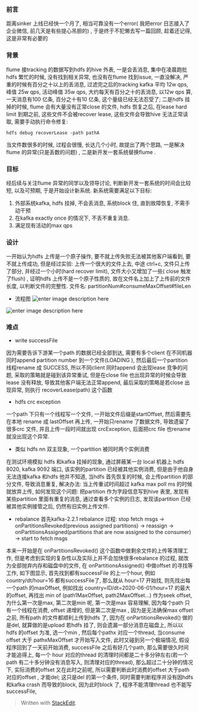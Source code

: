 ### 前言
距离sinker 上线已经快一个月了, 相当可靠没有一个error( 我把error 日志接入了企业微信, 前几天是有些提心吊胆的) , 于是终于不犯懒去写一篇回顾, 趁着还记得, 这是非常有必要的
### 背景
flume 接tracking 的数据写到hdfs 的hive 外表, 一是会丢消息, 集中在凌晨跑批 hdfs 繁忙的时候, 没有找到相关异常, 也没有在flume 找到issue, 一直没解决, 严重的时候有百分之十以上的丢消息, 过滤完之后的tracking kafka 平均 12w qps, 峰值 25w qps, 活动峰值 35w qps, 大约每天有百分之十的丢消息, 以12w qps 算, 一天消息有100 亿条, 百分之十有10 亿条, 这个量级已经无法忍受了; 二是hdfs 挂掉的时候, flume 会有大量没有正常close 的文件, hdfs 恢复之后, 在lease hard limit 到期之前, 这些文件不会被recover lease, 这些文件会导致hive 无法正常读取, 需要手动执行命令修复: 
```
hdfs debug recoverLease -path pathA
```
当文件数很多的时候, 过程会很慢, 长达几个小时, 
 故提出了两个思路, 一是解决flume 的异常(只是丢数的问题) , 二是新开发一套系统替换flume . 

### 目标
经后续与关注flume 异常的同学以及领导讨论, 判断新开发一套系统的时间会比较短, 以及可预期, 于是开始设计新系统. 新系统需要满足以下目标: 
1. 外部系统kafka, hdfs 挂掉, 不会丢消息, 系统block 住, 直到故障恢复, 不需手动干预
2. 在kafka exactly once 的情况下, 不丢不重复消息. 
3. 满足现有活动的max qps

### 设计
一开始认为hdfs 上传是一个原子操作, 要不就上传失败无法被其他客户端看到, 要不就上传成功, 但是经过实验: 上传一个很大的文件上去, 中途 ctrl+c, 文件只上传了部分, 并经过一个小时(hard recover limit), 文件大小又增加了一些( close 触发了flush) , 证明hdfs 上传不是一个原子性质的, 故在文件名上加上了上传前的文件长度, 以判断文件的完整性. 文件名: partitionNum#consumeMaxOffset#fileLen

* 流程图
![enter image description here](https://drive.google.com/file/d/1fiDEGMxJmxxdXbhpOPy5dbZLEykKs25H/view?usp=sharing)


![enter image description here](https://drive.google.com/uc?id=1Kq1N5-yNbLI1dCdcRCRDCoLJQfpt8S6X)

### 难点
* write successFile 

因为需要告诉下游某一个path 的数据已经全部到达, 需要有多个client 在不同机器同时append partition number 到一个文件(LOADING ), 然后最后一个partition 线程rename 成 SUCCESS, 所以不同client 同时append 会出现lease 竞争的问题, 采取的策略就是碰到该异常重试, 但是在close file 也出现异常的时候会导致lease 没有释放, 导致其他客户端无法正常append, 最后采取的策略是若close 出现异常, 则执行 recoverLease(path) 这个函数

* hdfs crc exception

一个path 下只有一个线程写一个文件, 一开始文件后缀是startOffset, 然后需要先在本地 rename 成 lastOffset 再上传, 一开始只rename 了数据文件, 导致遗留了很多crc 文件, 并且上传一段时间就出现 crcException, 后面把crc file 也rename 就没出现这个异常. 

* 类似 hdfs nn 双主现象, 一个partition 被同时两个实例消费

在测试环境模拟 hdfs 和kafka 挂掉的现象, 通过屏蔽某一台 local 机器上 hdfs 8020, kafka 9092 端口, 该实例的partition 已经被其他实例消费, 但是由于他自身无法连接kafka 和hdfs 他并不知道, 当hdfs 首先恢复的时候, 会上传partition 的部分文件, 导致消息重复, 解决办法: 当上传重试时间超过 kafka max poll ms 的时候就放弃上传, 如何发现这个问题: 把partition 作为字段信息写到hive 表里, 发现有某些partition 里面有重复的消息, 通过查看多个实例的日志, 发现该partition 已经被其他实例接管之后, 仍然有旧实例上传文件. 

* rebalance 
首先kafka-2.2.1 rebalance  过程: stop fetch msgs -> onPartitionsRevoked(previous assigned partitions) -> reassign -> onPartitionsAssigned(partitions that are now assigned to the consumer) -> start to fetch msgs      

本来一开始是在 onPartitionsRevoked() 这个函数中做剩余文件的上传等清理工作, 但是考虑到实现的复杂性以及实际上并不会加快很多rebalance 的过程, 就改为全部抛弃内存和磁盘中的文件, 在 onPartitionsAssigned() 中做offset 的寻找等工作, 如下图显示, 首先找到都有successFile 的上一个hour, 例如 country/dt/hour=16 都有successFile了, 那么就从 hour=17 开始找, 则先找出每一个path 的maxOffset, 例如找出 country=ID/dt=2020-06-01/hour=17  的最大的offset, 再找出 min of (path1MaxOffset, path2MaxOffset...) 作为seek offset, 为什么第一次是max, 第二次是min 呢, 第一次是max 容易理解, 因为每个path 只有一个线程在消费, offset 递增的, 但是第二次是max , 因为是无法确保max offset 之前, 所有path 的文件都顺利上传到hdfs 了, 因为在  onPartitionsRevoked() 做的是del, 就算做的是upload 若hdfs 挂了, 则会遗漏一部分消息在磁盘上, 所以以hdfs 的offset 为准, 选一个min , 然后每个pathx 对应一个thread, 当consume offset 大于 pathxMaxOffset 才开始写入文件, 此时又碰到另一个极端情况, 假设程序回到了一天前开始消费, successFile 之后有好几个path, 那么需要很久时间才能追得上, 每一个 hour 对应的thread 的清理时间都是二十多分钟左右(若一个path 有二十多分钟没有消息写入, 则清理对应的thread), 那么超过二十分钟的情况下, 实际消费的offset 又在此时之前呢, 所以需要判断此时消费的offset 大于path 对应的offset , 才能del; 这只是del 的第一个条件, 同时需要判断程序并没有因hdfs 和kafka crash 而导致的block, 因为此时block 了, 程序不能清理thread 也不能写successFile,                                                                                                                                                                                                                             
> Written with [StackEdit](https://stackedit.io/).

<!--stackedit_data:
eyJoaXN0b3J5IjpbLTEwMjM1Njk3NDcsMTczODI5MDgwOSwtMj
E4Nzc3MzI3LC05MzQ4NjQ1ODIsMTg5NTc2ODM5OCwyMDY1OTMz
ODUsLTEyNjIwNTEyODAsNDIzOTkzNzkwLDEzMTEzNTQxNTEsMT
IzMjY3MzA0MywtMTA1ODc2ODY0NSwtMTMxMDM4OTg3LC0xODky
NDYzNTY4LC0xOTk2NDY0MjQ5LDE4Nzk5MzE3MTMsLTgwNDQ2ND
I4NSwtMTg2OTk1NDkxNywxOTI4MTYyNDQxXX0=
-->